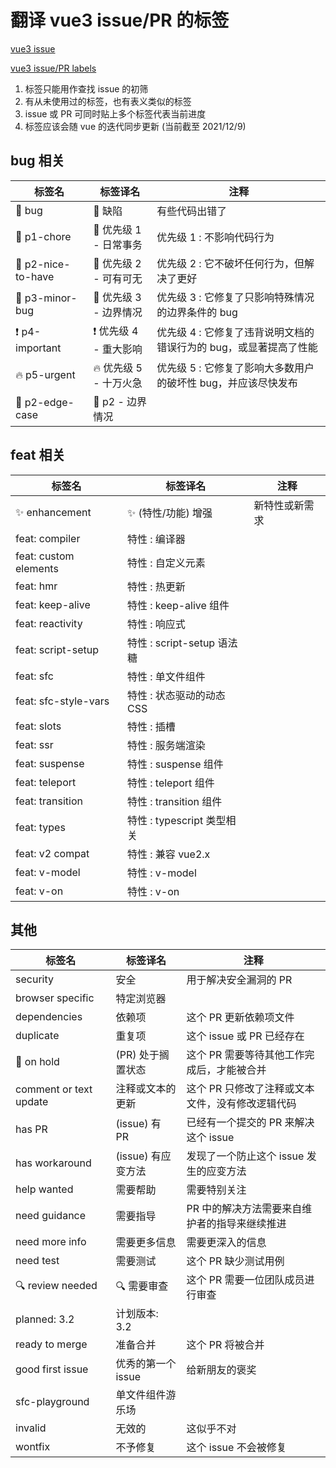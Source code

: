 # 翻译 vue3 issue/PR 的标签

[vue3 issue](https://github.com/vuejs/vue-next/issues)

[vue3 issue/PR labels](https://github.com/vuejs/vue-next/labels)

1. 标签只能用作查找 issue 的初筛
1. 有从未使用过的标签，也有表义类似的标签
1. issue 或 PR 可同时贴上多个标签代表当前进度
1. 标签应该会随 vue 的迭代同步更新 (当前截至 2021/12/9)

## bug 相关

| 标签名             | 标签译名               | 注释                                                              |
| ------------------ | ---------------------- | ----------------------------------------------------------------- |
| 🐞 bug             | 🐞 缺陷                | 有些代码出错了                                                    |
| 🧹 p1-chore        | 🧹 优先级 1 - 日常事务 | 优先级 1 : 不影响代码行为                                         |
| 🍰 p2-nice-to-have | 🍰 优先级 2 - 可有可无 | 优先级 2 : 它不破坏任何行为，但解决了更好                         |
| 🔨 p3-minor-bug    | 🔨 优先级 3 - 边界情况 | 优先级 3 : 它修复了只影响特殊情况的边界条件的 bug                 |
| ❗ p4-important    | ❗ 优先级 4 - 重大影响 | 优先级 4 : 它修复了违背说明文档的错误行为的 bug，或显著提高了性能 |
| 🔥 p5-urgent       | 🔥 优先级 5 - 十万火急 | 优先级 5 : 它修复了影响大多数用户的破坏性 bug，并应该尽快发布     |
| 🔩 p2-edge-case    | 🔩 p2 - 边界情况       |                                                                   |

## feat 相关

| 标签名                | 标签译名                   | 注释           |
| --------------------- | -------------------------- | -------------- |
| ✨ enhancement        | ✨ (特性/功能) 增强        | 新特性或新需求 |
| feat: compiler        | 特性 : 编译器              |                |
| feat: custom elements | 特性 : 自定义元素          |                |
| feat: hmr             | 特性 : 热更新              |                |
| feat: keep-alive      | 特性 : keep-alive 组件     |                |
| feat: reactivity      | 特性 : 响应式              |                |
| feat: script-setup    | 特性 : script-setup 语法糖 |                |
| feat: sfc             | 特性 : 单文件组件          |                |
| feat: sfc-style-vars  | 特性 : 状态驱动的动态 CSS  |                |
| feat: slots           | 特性 : 插槽                |                |
| feat: ssr             | 特性 : 服务端渲染          |                |
| feat: suspense        | 特性 : suspense 组件       |                |
| feat: teleport        | 特性 : teleport 组件       |                |
| feat: transition      | 特性 : transition 组件     |                |
| feat: types           | 特性 : typescript 类型相关 |                |
| feat: v2 compat       | 特性 : 兼容 vue2.x         |                |
| feat: v-model         | 特性 : v-model             |                |
| feat: v-on            | 特性 : v-on                |                |

## 其他

| 标签名                 | 标签译名           | 注释                                             |
| ---------------------- | ------------------ | ------------------------------------------------ |
| security               | 安全               | 用于解决安全漏洞的 PR                            |
| browser specific       | 特定浏览器         |                                                  |
| dependencies           | 依赖项             | 这个 PR 更新依赖项文件                           |
| duplicate              | 重复项             | 这个 issue 或 PR 已经存在                        |
| 🛑 on hold             | (PR) 处于搁置状态  | 这个 PR 需要等待其他工作完成后，才能被合并       |
| comment or text update | 注释或文本的更新   | 这个 PR 只修改了注释或文本文件，没有修改逻辑代码 |
| has PR                 | (issue) 有 PR      | 已经有一个提交的 PR 来解决这个 issue             |
| has workaround         | (issue) 有应变方法 | 发现了一个防止这个 issue 发生的应变方法          |
| help wanted            | 需要帮助           | 需要特别关注                                     |
| need guidance          | 需要指导           | PR 中的解决方法需要来自维护者的指导来继续推进    |
| need more info         | 需要更多信息       | 需要更深入的信息                                 |
| need test              | 需要测试           | 这个 PR 缺少测试用例                             |
| 🔍 review needed       | 🔍 需要审查        | 这个 PR 需要一位团队成员进行审查                 |
| planned: 3.2           | 计划版本: 3.2      |                                                  |
| ready to merge         | 准备合并           | 这个 PR 将被合并                                 |
| good first issue       | 优秀的第一个 issue | 给新朋友的褒奖                                   |
| sfc-playground         | 单文件组件游乐场   |                                                  |
| invalid                | 无效的             | 这似乎不对                                       |
| wontfix                | 不予修复           | 这个 issue 不会被修复                            |
